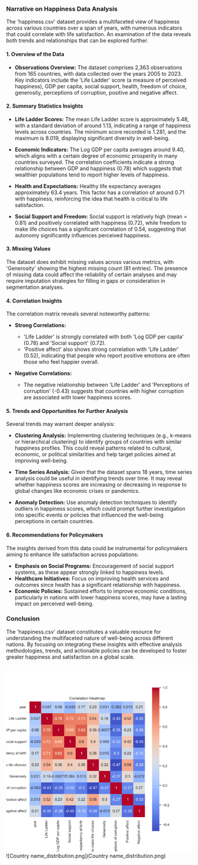 ### Narrative on Happiness Data Analysis

The 'happiness.csv' dataset provides a multifaceted view of happiness across various countries over a span of years, with numerous indicators that could correlate with life satisfaction. An examination of the data reveals both trends and relationships that can be explored further.

#### **1. Overview of the Data**

- **Observations Overview:** The dataset comprises 2,363 observations from 165 countries, with data collected over the years 2005 to 2023. Key indicators include the 'Life Ladder' score (a measure of perceived happiness), GDP per capita, social support, health, freedom of choice, generosity, perceptions of corruption, positive and negative affect.

#### **2. Summary Statistics Insights**

- **Life Ladder Scores:** The mean Life Ladder score is approximately 5.48, with a standard deviation of around 1.13, indicating a range of happiness levels across countries. The minimum score recorded is 1.281, and the maximum is 8.019, displaying significant diversity in well-being.
  
- **Economic Indicators:** The Log GDP per capita averages around 9.40, which aligns with a certain degree of economic prosperity in many countries surveyed. The correlation coefficients indicate a strong relationship between GDP and happiness (0.78) which suggests that wealthier populations tend to report higher levels of happiness.

- **Health and Expectations:** Healthy life expectancy averages approximately 63.4 years. This factor has a correlation of around 0.71 with happiness, reinforcing the idea that health is critical to life satisfaction.

- **Social Support and Freedom:** Social support is relatively high (mean = 0.81) and positively correlated with happiness (0.72), while freedom to make life choices has a significant correlation of 0.54, suggesting that autonomy significantly influences perceived happiness.

#### **3. Missing Values**

The dataset does exhibit missing values across various metrics, with 'Generosity' showing the highest missing count (81 entries). The presence of missing data could affect the reliability of certain analyses and may require imputation strategies for filling in gaps or consideration in segmentation analyses.

#### **4. Correlation Insights**

The correlation matrix reveals several noteworthy patterns:
- **Strong Correlations:**
  - 'Life Ladder' is strongly correlated with both 'Log GDP per capita' (0.78) and 'Social support' (0.72).
  - 'Positive affect' also shows strong correlation with 'Life Ladder' (0.52), indicating that people who report positive emotions are often those who feel happier overall.
  
- **Negative Correlations:**
  - The negative relationship between 'Life Ladder' and 'Perceptions of corruption' (-0.43) suggests that countries with higher corruption are associated with lower happiness scores.

#### **5. Trends and Opportunities for Further Analysis**

Several trends may warrant deeper analysis:
- **Clustering Analysis:** Implementing clustering techniques (e.g., k-means or hierarchical clustering) to identify groups of countries with similar happiness profiles. This could reveal patterns related to cultural, economic, or political similarities and help target policies aimed at improving well-being.

- **Time Series Analysis:** Given that the dataset spans 18 years, time series analysis could be useful in identifying trends over time. It may reveal whether happiness scores are increasing or decreasing in response to global changes like economic crises or pandemics.

- **Anomaly Detection:** Use anomaly detection techniques to identify outliers in happiness scores, which could prompt further investigation into specific events or policies that influenced the well-being perceptions in certain countries.

#### **6. Recommendations for Policymakers**

The insights derived from this data could be instrumental for policymakers aiming to enhance life satisfaction across populations:
- **Emphasis on Social Programs:** Encouragement of social support systems, as these appear strongly linked to happiness levels.
- **Healthcare Initiatives:** Focus on improving health services and outcomes since health has a significant relationship with happiness.
- **Economic Policies:** Sustained efforts to improve economic conditions, particularly in nations with lower happiness scores, may have a lasting impact on perceived well-being.

### Conclusion

The 'happiness.csv' dataset constitutes a valuable resource for understanding the multifaceted nature of well-being across different nations. By focusing on integrating these insights with effective analysis methodologies, trends, and actionable policies can be developed to foster greater happiness and satisfaction on a global scale.

![correlation_heatmap.png](correlation_heatmap.png)
![Country name_distribution.png](Country name_distribution.png)